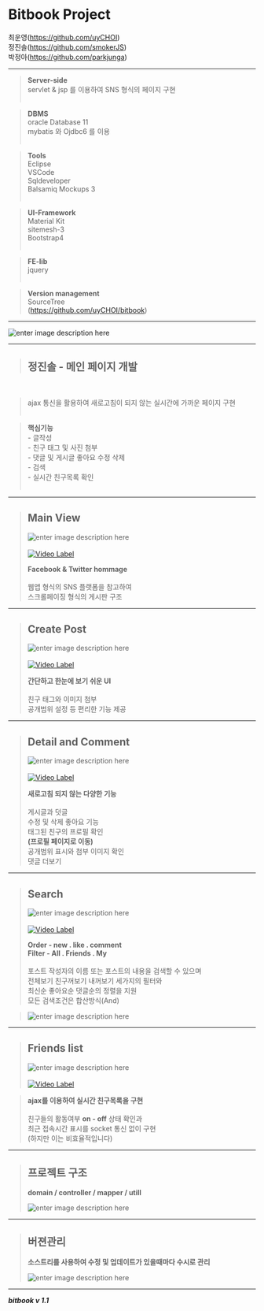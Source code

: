 

**Bitbook Project**
===============




최운영(https://github.com/uyCHOI)<br>
정진솔(https://github.com/smokerJS)<br>
박정아(https://github.com/parkjunga)<br>


---------------------------------------


>**Server-side**<br>
>servlet & jsp 를 이용하여 SNS 형식의 페이지 구현<br><br>

>**DBMS**<br>
oracle Database 11<br>
mybatis 와 Ojdbc6 를 이용<br><br>

>**Tools**<Br>
Eclipse<br>
VSCode<br>
Sqldeveloper<br>
Balsamiq Mockups 3<br><br>

>**UI-Framework**<Br>
Material Kit<br>
sitemesh-3<br>
Bootstrap4<br><br>

>**FE-lib**<br>
jquery<br><br>

>**Version management**<br>
SourceTree<br>
(https://github.com/uyCHOI/bitbook)<br>

---------------------------------------
![enter image description here](https://s3-eu-west-1.amazonaws.com/froala-eu/temp_files/1529484717645-%EC%A0%9C%EB%AA%A9+%EC%97%86%EC%9D%8C.jpg)

---------------------------------------

>**정진솔 - 메인 페이지 개발**
>---------
<br>

>ajax 통신을 활용하여 새로고침이 되지 않는 실시간에 가까운 페이지 구현<br><br>

> **핵심기능**<br>
    - 글작성<br>
    - 친구 태그 및 사진 첨부<br>
    - 댓글 및 게시글 좋아요 수정 삭제<br>
    - 검색<br>
    - 실시간 친구목록 확인<br>
    <br>

   
---------------------------------------

>Main View
>---------
>![enter image description here](https://s3-eu-west-1.amazonaws.com/froala-eu/temp_files%2F1529491484979-%ED%85%8C%EC%8A%A4%ED%8A%B8.png)
><br><br>
>[![Video Label](https://s3-eu-west-1.amazonaws.com/froala-eu/temp_files%2F1529493464319-1529493464318.png)](https://youtu.be/rDBUGfQheao) <br>
>
>**Facebook & Twitter hommage**<br><br>
>웹앱 형식의 SNS 플랫폼을 참고하여<br>
>스크롤페이징 형식의 게시판 구조<br>

---------------------------------------

>Create Post
>---------
>![enter image description here](https://s3-eu-west-1.amazonaws.com/froala-eu/temp_files%2F1529485834131-1529485834131.png)
><br><br>
>[![Video Label](https://s3-eu-west-1.amazonaws.com/froala-eu/temp_files%2F1529493464319-1529493464318.png)](https://youtu.be/MHfNYveRXSA) <br>
>
>**간단하고 한눈에 보기 쉬운 UI**<br><br>
>친구 태그와 이미지 첨부<br>
>공개범위 설정 등 편리한 기능 제공<br>

---------------------------------------

>Detail and Comment
>---------
>![enter image description here](https://s3-eu-west-1.amazonaws.com/froala-eu/temp_files%2F1529486228985-1529486228985.png)
><br><br>
>[![Video Label](https://s3-eu-west-1.amazonaws.com/froala-eu/temp_files%2F1529493464319-1529493464318.png)](https://youtu.be/DBp5a5HnlEg) <br>
>
>**새로고침 되지 않는 다양한 기능**<br><br>
>게시글과 덧글<br>
>수정 및 삭제 좋아요 기능<br>
>태그된 친구의 프로필 확인<br>**(프로필 페이지로 이동)**<br>
>공개범위 표시와 첨부 이미지 확인<br>
>댓글 더보기<br>

---------------------------------------

>Search
>---------
>![enter image description here](https://s3-eu-west-1.amazonaws.com/froala-eu/temp_files%2F1529486746785-1529486746785.png)
><br><br>
>[![Video Label](https://s3-eu-west-1.amazonaws.com/froala-eu/temp_files%2F1529493464319-1529493464318.png)](https://youtu.be/NGQVilo5bok) <br>
>
>**Order - new . like . comment**<br>
>**Filter - All . Friends . My**<br><br>
>포스트 작성자의 이름 또는 포스트의 내용을 검색할 수 있으며<br>
>전체보기 친구꺼보기 내꺼보기 세가지의 필터와<br>
>최신순 좋아요순 댓글순의 정렬을 지원<br>
>모든 검색조건은 합산방식(And)<br>

>![enter image description here](https://s3-eu-west-1.amazonaws.com/froala-eu/temp_files%2F1529487588864-1529487588864.png)<br>

---------------------------------------

>Friends list
>---------
>![enter image description here](https://s3-eu-west-1.amazonaws.com/froala-eu/temp_files%2F1529487710692-1529487710692.png)
><br><br>
>[![Video Label](https://s3-eu-west-1.amazonaws.com/froala-eu/temp_files%2F1529493464319-1529493464318.png)](https://youtu.be/KQ5S0dlhjSI) <br>

>**ajax를 이용하여 실시간 친구목록을 구현**<br><br>
>친구들의 활동여부 **on - off** 상태 확인과<br>
>최근 접속시간 표시를 socket 통신 없이 구현<br> (하지만 이는 비효율적입니다)<br>

---------------------------------------

>프로젝트 구조
>---------
>**domain / controller / mapper / utill**<br>
>
>![enter image description here](https://s3-eu-west-1.amazonaws.com/froala-eu/temp_files%2F1529488410435-1529488410435.png)

---------------------------------------

>버젼관리
>---------
>**소스트리를 사용하여 수정 및 업데이트가 있을때마다 수시로 관리**<br>
>
>![enter image description here](https://s3-eu-west-1.amazonaws.com/froala-eu/temp_files%2F1529488819357-1529488819357.png)<br>

---------------------------------------

***bitbook v 1.1***